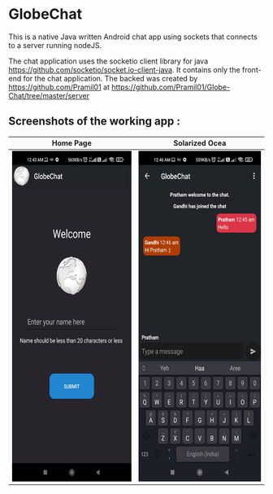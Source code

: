 # GlobeChat
This is a native Java written Android chat app using sockets that connects to a server running nodeJS.

The chat application uses the socketio client library for java https://github.com/socketio/socket.io-client-java. 
It contains only the front-end for the chat application. The backed was created by https://github.com/Pramil01 at https://github.com/Pramil01/Globe-Chat/tree/master/server

## Screenshots of the working app : 

Home Page             |  Solarized Ocea
:-------------------------:|:-------------------------:
<img src = "https://github.com/prathamgandhi/GlobeChat/blob/master/screenshots/1.jpg" width="300" height="650.1">  |  <img src = "https://github.com/prathamgandhi/GlobeChat/blob/master/screenshots/2.jpg" width="300" height="650.1">
